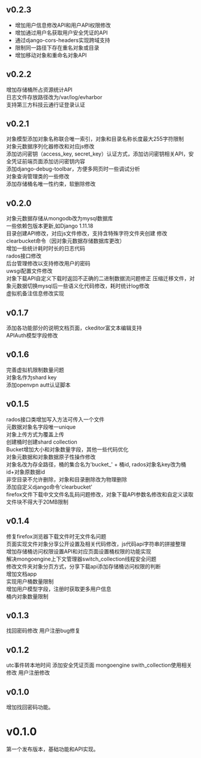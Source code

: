 ## v0.2.3
* 增加用户信息修改API和用户API权限修改
* 增加通过用户名获取用户安全凭证的API   
* 通过django-cors-headers实现跨域支持   
* 限制同一路径下存在重名对象或目录  
* 增加移动对象和重命名对象API   

## v0.2.2
增加存储桶所占资源统计API   
日志文件存放路径改为/var/log/evharbor   
支持第三方科技云通行证登录认证  

## v0.2.1  
对象模型添加对象名称联合唯一索引，对象和目录名称长度最大255字符限制  
对象元数据序列化器修改和对应js修改   
添加访问密钥（access_key, secret_key）认证方式，添加访问密钥相关API，安全凭证前端页面添加访问密钥内容  
添加django-debug-toolbar，方便多网页时一些调试分析   
对象查询管理类的一些修改   
添加存储桶名唯一性约束，软删除修改        

## v0.2.0
对象元数据存储从mongodb改为mysql数据库   
一些依赖包版本更新,如Django 1.11.18   
目录创建API修改，对应js文件修改，支持含特殊字符文件夹创建
修改clearbucket命令（因对象元数据存储数据库更改）  
增加一些统计耗时时长的日志代码   
 rados接口修改   
 后台管理修改以支持修改用户的密码   
 uwsgi配置文件修改   
 对象下载API自定义下载时返回不正确的二进制数据流问题修正 
 压缩迁移文件，对象元数据切换mysql后一些语义化代码修改，耗时统计log修改        
 虚拟机备注信息修改实现   

## v0.1.7
添加各功能部分的说明文档页面，ckeditor富文本编辑支持    
APIAuth模型字段修改   

## v0.1.6
完善虚拟机限制数量问题   
对象名作为shard key   
添加openvpn autt认证脚本  

## v0.1.5
rados接口类增加写入方法可传入一个文件  
元数据对象名字段唯一unique  
对象上传方式为覆盖上传  
创建桶时创建shard collection  
Bucket增加大小和对象数量字段，其他一些代码优化  
对象元数据和对象数据原子性操作修改  
对象名改为存全路径，桶的集合名为'bucket_' + 桶id, rados对象名key改为桶id+对象原数据id  
非空目录不允许删除，对象和目录删除改为物理删除   
添加自定义django命令'clearbucket'   
firefox文件下载中文文件名乱码问题修改，对象下载API参数名修改和自定义读取文件块不得大于20MB限制  

## v0.1.4

修复firefox浏览器下载文件时无文件名问题  
页面实现文件对象分享公开设置及相关代码修改，js代码api字符串的拼接整理  
增加存储桶访问权限设置API和对应页面设置桶权限的功能实现  
解决mongoengine上下文管理器switch_collection线程安全问题  
修改文件夹对象分页方式，分享下载api添加存储桶访问权限的判断   
增加文档app  
实现用户桶数量限制  
增加用户模型字段，注册时获取更多用户信息  
桶内对象数量限制

## v0.1.3

找回密码修改
用户注册bug修复

## v0.1.2

utc事件转本地时间
添加安全凭证页面
mongoengine swith_collection使用相关修改
用户注册修改

## v0.1.0

增加找回密码功能。

# v0.1.0

第一个发布版本，基础功能和API实现。
